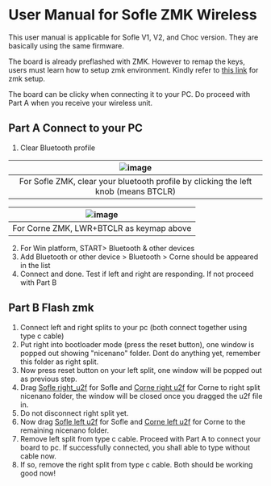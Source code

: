 # User Manual for Sofle ZMK Wireless

This user manual is applicable for Sofle V1, V2, and Choc version. They are basically using the same firmware. 

The board is already preflashed with ZMK. However to remap the keys, users must learn how to setup zmk environment. Kindly refer to [this link](https://zmk.dev/docs/development/setup) for zmk setup. 

The board can be clicky when connecting it to your PC. Do proceed with Part A when you receive your wireless unit. 

## Part A Connect to your PC
1. Clear Bluetooth profile

|![image](https://user-images.githubusercontent.com/79617315/151686442-9965558d-bbb1-497a-a1aa-7a2406a442d9.png)|
|:--:|
|For Sofle ZMK, clear your bluetooth profile by clicking the left knob (means BTCLR)|

|![image](https://user-images.githubusercontent.com/79617315/151686605-3673bf43-e9b2-4f76-9c8a-d4a996859393.png)|
|:--:|
|For Corne ZMK, LWR+BTCLR as keymap above|

2. For Win platform, START> Bluetooth & other devices
3. Add Bluetooth or other device > Bluetooth > Corne should be appeared in the list
4. Connect and done. Test if left and right are responding. If not proceed with Part B

## Part B Flash zmk
1. Connect left and right splits to your pc (both connect together using type c cable)
2. Put right into bootloader mode (press the reset button), one window is popped out showing "nicenano" folder. Dont do anything yet, remember this folder as right split. 
3. Now press reset button on your left split, one window will be popped out as previous step.
4. Drag [Sofle right_u2f](https://drive.google.com/file/d/1vG_Vt5kh-t4oU3vA74P0v6XJFsQKFMX0/view?usp=sharing) for Sofle and [Corne right u2f](https://drive.google.com/file/d/1mlszON0ekp84vhrinADzJo_43td5rVRl/view?usp=sharing) for Corne to right split nicenano folder, the window will be closed once you dragged the u2f file in.
5. Do not disconnect right split yet. 
6. Now drag [Sofle left u2f](https://drive.google.com/file/d/1aMdDRVfslyowl-SOPlrPt2pp_X3KuXlv/view?usp=sharing) for Sofle and [Corne left u2f](https://drive.google.com/file/d/1EGCXd9WICUCVBMP7et7vqlWj9Ho8sg_N/view?usp=sharing) for Corne to the remaining nicenano folder. 
7. Remove left split from type c cable. Proceed with Part A to connect your board to pc. If successfully connected, you shall able to type without cable now. 
8. If so, remove the right split from type c cable. Both should be working good now!
